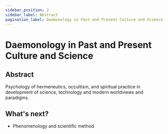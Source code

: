 ```yaml
---
sidebar_position: 2
sidebar_label: Abstract
pagination_label: Daemonology in Past and Present Culture and Science
---
```


# Daemonology in Past and Present Culture and Science
## Abstract

Psychology of hermeneutics, occultism, and spiritual practice in development of science, technology and modern worldviews and paradigms.


## What's next?

- Phenomenology and scientific method
